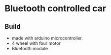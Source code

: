 # Bluetooth controlled car
## Build
- made with arduino microcontroller.
- 4 wheel with four motor
- Bluetooth module
